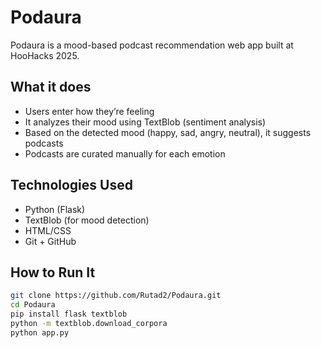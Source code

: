 # Podaura

Podaura is a mood-based podcast recommendation web app built at HooHacks 2025.

## What it does

- Users enter how they’re feeling
- It analyzes their mood using TextBlob (sentiment analysis)
- Based on the detected mood (happy, sad, angry, neutral), it suggests podcasts
- Podcasts are curated manually for each emotion

## Technologies Used

- Python (Flask)
- TextBlob (for mood detection)
- HTML/CSS
- Git + GitHub

## How to Run It

```bash
git clone https://github.com/Rutad2/Podaura.git
cd Podaura
pip install flask textblob
python -m textblob.download_corpora
python app.py
